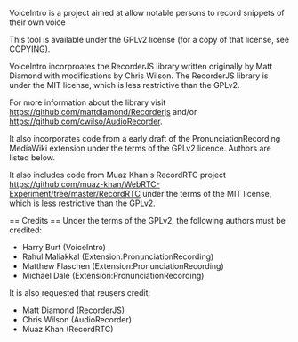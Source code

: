 VoiceIntro is a project aimed at allow notable persons to record snippets of their own voice

This tool is available under the GPLv2 license (for a copy of that license, see COPYING).

VoiceIntro incorproates the RecorderJS library written originally by Matt Diamond with modifications by Chris Wilson.
The RecorderJS library is under the MIT license, which is less restrictive than the GPLv2.

For more information about the library visit https://github.com/mattdiamond/Recorderjs and/or https://github.com/cwilso/AudioRecorder.

It also incorporates code from a early draft of the PronunciationRecording MediaWiki extension under the terms of the
GPLv2 licence. Authors are listed below.

It also includes code from Muaz Khan's RecordRTC project <https://github.com/muaz-khan/WebRTC-Experiment/tree/master/RecordRTC> under the terms of the MIT license, which is less restrictive than the GPLv2.

== Credits ==
Under the terms of the GPLv2, the following authors must be credited:
 * Harry Burt (VoiceIntro)
 * Rahul Maliakkal (Extension:PronunciationRecording)
 * Matthew Flaschen (Extension:PronunciationRecording)
 * Michael Dale (Extension:PronunciationRecording)

It is also requested that reusers credit:
 * Matt Diamond (RecorderJS)
 * Chris Wilson (AudioRecorder)
 * Muaz Khan (RecordRTC)

